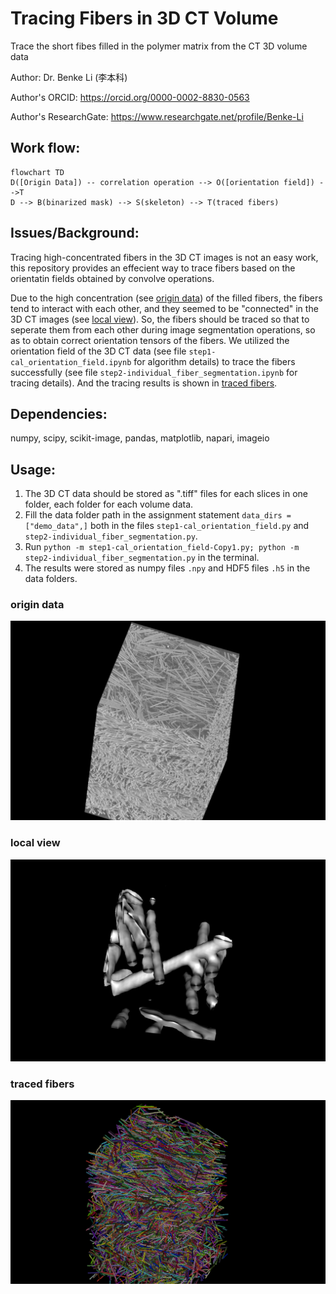 # Tracing Fibers in 3D CT Volume
Trace the short fibes filled in the polymer matrix from the CT 3D volume data

Author: Dr. Benke Li (李本科)

Author's ORCID: https://orcid.org/0000-0002-8830-0563

Author's ResearchGate: https://www.researchgate.net/profile/Benke-Li

## Work flow: 
```mermaid
flowchart TD
D([Origin Data]) -- correlation operation --> O([orientation field]) -->T
D --> B(binarized mask) --> S(skeleton) --> T(traced fibers)
```
## Issues/Background:
Tracing high-concentrated fibers in the 3D CT images is not an easy work, this repository provides an effecient way to trace fibers based on the orientatin fields obtained by convolve operations.
<!-- toc -->

Due to the high concentration (see [origin data](#origin-data)) of the filled fibers, the fibers tend to interact with each other, and they seemed to be "connected" in the 3D CT images (see [local view](#local-view)). So, the fibers should be traced so that to seperate them from each other during image segmentation operations, so as to obtain correct orientation tensors of the fibers. We utilized the orientation field of the 3D CT data (see file `step1-cal_orientation_field.ipynb` for algorithm details) to trace the fibers successfully (see file `step2-individual_fiber_segmentation.ipynb` for tracing details). And the tracing results is shown in [traced fibers](#traced-fibers).

## Dependencies: 
numpy, scipy, scikit-image, pandas, matplotlib, napari, imageio

## Usage: 
1. The 3D CT data should be stored as ".tiff" files for each slices in one folder, each folder for each volume data.
2. Fill the data folder path in the assignment statement `data_dirs = ["demo_data",]` both in the files `step1-cal_orientation_field.py` and `step2-individual_fiber_segmentation.py`.
3. Run `python -m step1-cal_orientation_field-Copy1.py; python -m step2-individual_fiber_segmentation.py` in the terminal.
4. The results were stored as numpy files `.npy` and HDF5 files `.h5` in the data folders.
<!-- tocstop -->
### origin data
![Origin Data](./demo_data/origin_data.png)
### local view
![local view](./demo_data/local_view.png)
### traced fibers
![traced fibers](./demo_data/final_lines.png)

